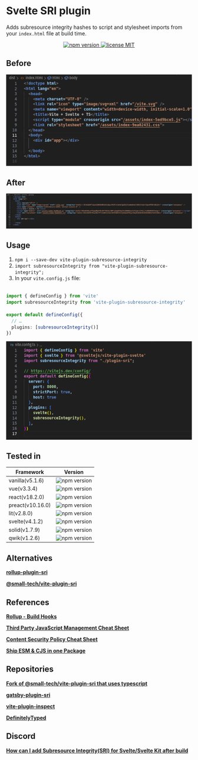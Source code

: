 # Svelte SRI plugin

Adds subresource integrity hashes to script and stylesheet imports from your `index.html` file at build time.

<p align="center">
 <a href="https://www.npmjs.com/package/vite-plugin-subresource-integrity">
    <img src="https://img.shields.io/npm/v/vite-plugin-subresource-integrity.svg?style=for-the-badge" alt="npm version">
  </a>
  <a href="https://github.com/JADSN1894/vite-plugin-sri/blob/main/LICENSE">
    <img src="https://img.shields.io/badge/license-MIT-blue.svg?style=for-the-badge" alt="license MIT">
  </a>
</p>

## Before
![Before build](<misc/BeforeBuild.png>)

## After
![After build](<misc/AfterBuild.png>)

## Usage

1. `npm i --save-dev vite-plugin-subresource-integrity`
1. `import subresourceIntegrity from "vite-plugin-subresource-integrity";`
1. In your `vite.config.js` file:

```ts

import { defineConfig } from 'vite'
import subresourceIntegrity from 'vite-plugin-subresource-integrity'

export default defineConfig({
  // …
  plugins: [subresourceIntegrity()]
})

``` 

![Vite config ts](<misc/ViteConfigTs.png>)

## Tested in

| **Framework**    | **Version**                                                                                                          |
| ---------------- | -------------------------------------------------------------------------------------------------------------------- |
| vanilla(v5.1.6)  | <img src="https://img.shields.io/npm/v/vite-plugin-subresource-integrity.svg?style=for-the-badge" alt="npm version"> |
| vue(v3.3.4)      | <img src="https://img.shields.io/npm/v/vite-plugin-subresource-integrity.svg?style=for-the-badge" alt="npm version"> |
| react(v18.2.0)   | <img src="https://img.shields.io/npm/v/vite-plugin-subresource-integrity.svg?style=for-the-badge" alt="npm version"> |
| preact(v10.16.0) | <img src="https://img.shields.io/npm/v/vite-plugin-subresource-integrity.svg?style=for-the-badge" alt="npm version"> |
| lit(v2.8.0)      | <img src="https://img.shields.io/npm/v/vite-plugin-subresource-integrity.svg?style=for-the-badge" alt="npm version"> |
| svelte(v4.1.2)   | <img src="https://img.shields.io/npm/v/vite-plugin-subresource-integrity.svg?style=for-the-badge" alt="npm version"> |
| solid(v1.7.9)    | <img src="https://img.shields.io/npm/v/vite-plugin-subresource-integrity.svg?style=for-the-badge" alt="npm version"> |
| qwik(v1.2.6)     | <img src="https://img.shields.io/npm/v/vite-plugin-subresource-integrity.svg?style=for-the-badge" alt="npm version"> |

## Alternatives

[**rollup-plugin-sri**](https://github.com/JonasKruckenberg/rollup-plugin-sri/tree/master)

[**@small-tech/vite-plugin-sri**](https://github.com/small-tech/vite-plugin-sri)

## References

[**Rollup - Build Hooks**](https://rollupjs.org/plugin-development/#build-hooks)

[**Third Party JavaScript Management Cheat Sheet**](https://cheatsheetseries.owasp.org/cheatsheets/Third_Party_Javascript_Management_Cheat_Sheet.html#subresource-integrity)

[**Content Security Policy Cheat Sheet**](https://cheatsheetseries.owasp.org/cheatsheets/Content_Security_Policy_Cheat_Sheet.html#defense-in-depth)

[**Ship ESM & CJS in one Package**](https://antfu.me/posts/publish-esm-and-cjs)

## Repositories

[**Fork of @small-tech/vite-plugin-sri that uses typescript**](https://github.com/JonathanLee-LX/vite-plugin-sri)

[**gatsby-plugin-sri**](https://github.com/ovhemert/gatsby-plugin-sri/tree/master)

[**vite-plugin-inspect**](https://github.com/antfu/vite-plugin-inspect)

[**DefinitelyTyped**](https://github.com/DefinitelyTyped/DefinitelyTyped)

## Discord

[**How can I add Subresource Integrity(SRI) for Svelte/Svelte Kit after build**](https://discord.com/channels/457912077277855764/1133746772947259502)

